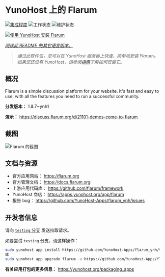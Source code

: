 <!--
注意：此 README 由 <https://github.com/YunoHost/apps/tree/master/tools/readme_generator> 自动生成
请勿手动编辑。
-->

# YunoHost 上的 Flarum

[![集成程度](https://dash.yunohost.org/integration/flarum.svg)](https://ci-apps.yunohost.org/ci/apps/flarum/) ![工作状态](https://ci-apps.yunohost.org/ci/badges/flarum.status.svg) ![维护状态](https://ci-apps.yunohost.org/ci/badges/flarum.maintain.svg)

[![使用 YunoHost 安装 Flarum](https://install-app.yunohost.org/install-with-yunohost.svg)](https://install-app.yunohost.org/?app=flarum)

*[阅读此 README 的其它语言版本。](./ALL_README.md)*

> *通过此软件包，您可以在 YunoHost 服务器上快速、简单地安装 Flarum。*  
> *如果您还没有 YunoHost，请参阅[指南](https://yunohost.org/install)了解如何安装它。*

## 概况

Flarum is a simple discussion platform for your website. It's fast and easy to use, with all the features you need to run a successful community.

**分发版本：** 1.8.7~ynh1

**演示：** <https://discuss.flarum.org/d/21101-demos-come-to-flarum>

## 截图

![Flarum 的截图](./doc/screenshots/beta16.jpg)

## 文档与资源

- 官方应用网站： <https://flarum.org>
- 官方管理文档： <https://docs.flarum.org>
- 上游应用代码库： <https://github.com/flarum/framework>
- YunoHost 商店： <https://apps.yunohost.org/app/flarum>
- 报告 bug： <https://github.com/YunoHost-Apps/flarum_ynh/issues>

## 开发者信息

请向 [`testing` 分支](https://github.com/YunoHost-Apps/flarum_ynh/tree/testing) 发送拉取请求。

如要尝试 `testing` 分支，请这样操作：

```bash
sudo yunohost app install https://github.com/YunoHost-Apps/flarum_ynh/tree/testing --debug
或
sudo yunohost app upgrade flarum -u https://github.com/YunoHost-Apps/flarum_ynh/tree/testing --debug
```

**有关应用打包的更多信息：** <https://yunohost.org/packaging_apps>
